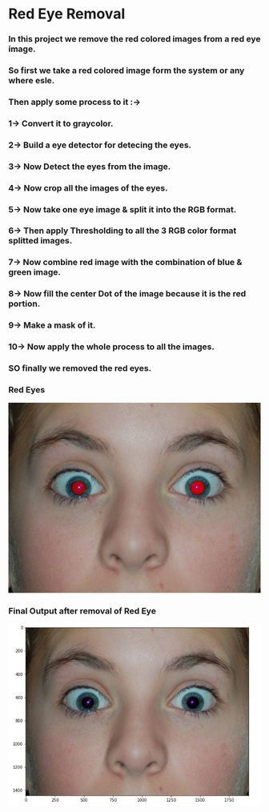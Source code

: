 # Red Eye Removal

### In this project we remove the red colored images from a red eye image.

### So first we take a red colored image form the system or any where esle.

### Then apply some process to it :->

### 1-> Convert it to graycolor.
### 2-> Build a eye detector for detecing the eyes.
### 3-> Now Detect the eyes from the image.
### 4-> Now crop all the images of the eyes.
### 5-> Now take one eye image & split it into the RGB format.
### 6-> Then apply Thresholding to all the 3 RGB color format splitted images.
### 7-> Now combine red image with the combination of blue & green image.
### 8-> Now fill the center Dot of the image because it is the red portion.
### 9-> Make a mask of it.
### 10-> Now apply the whole process to all the images.

### SO finally we removed the red eyes.

### Red Eyes
![RedEyes](https://raw.githubusercontent.com/TanmayaChaudhary/Projects_Of_Python_DataScience_Machine_Learinng/master/Red_Eye_Removal/Red_Eye_Images/RedEye.jpg)

### Final Output after removal of Red Eye
![RedEyesRemoval](https://raw.githubusercontent.com/TanmayaChaudhary/Projects_Of_Python_DataScience_Machine_Learinng/master/Red_Eye_Removal/Red_Eye_Images/Red_Eye_Removal.png)
